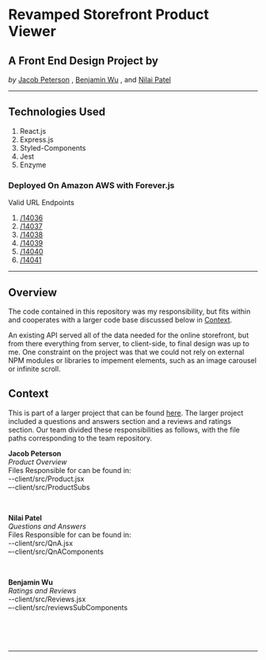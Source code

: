 # Revamped Storefront Product Viewer
## A Front End Design Project by
*by*
[Jacob Peterson](https://github.com/JacobWPeterson)
,
[Benjamin Wu](https://github.com/benngfour)
, and
[Nilai Patel](https://github.com/nilaip96)

---

## Technologies Used
1. React.js
2. Express.js
3. Styled-Components
4. Jest
5. Enzyme

### Deployed On Amazon AWS with Forever.js

Valid URL Endpoints
1. [/14036](http://ec2-50-18-94-151.us-west-1.compute.amazonaws.com/products/14036/)
2. [/14037](http://ec2-50-18-94-151.us-west-1.compute.amazonaws.com/products/14037/)
3. [/14038](http://ec2-50-18-94-151.us-west-1.compute.amazonaws.com/products/14038/)
4. [/14039](http://ec2-50-18-94-151.us-west-1.compute.amazonaws.com/products/14038/)
5. [/14040](http://ec2-50-18-94-151.us-west-1.compute.amazonaws.com/products/14040/)
6. [/14041](http://ec2-50-18-94-151.us-west-1.compute.amazonaws.com/products/14041/)

---

## Overview
The code contained in this repository was my responsibility, but fits within and cooperates with a larger code base discussed below in [Context](https://github.com/JacobWPeterson/ProductViewer#Context).

An existing API served all of the data needed for the online storefront, but from there everything from server, to client-side, to final design was up to me. One constraint on the project was that we could not rely on external NPM modules or libraries to impement elements, such as an image carousel or infinite scroll.

## Context
This is part of a larger project that can be found [here](https://github.com/Pivitol-Penguins/PPFEC). The larger project included a questions and answers section and a reviews and ratings section. Our team divided these responsibilities as follows, with the file paths corresponding to the team repository.

**Jacob Peterson**\
*Product Overview*\
Files Responsible for can be found in:\
--client/src/Product.jsx\
–-client/src/ProductSubs

<br>

**Nilai Patel**\
*Questions and Answers*\
Files Responsible for can be found in:\
--client/src/QnA.jsx\
–-client/src/QnAComponents

<br>

**Benjamin Wu**\
*Ratings and Reviews*\
--client/src/Reviews.jsx\
–-client/src/reviewsSubComponents

<br>
<br>
<br>

---
